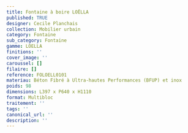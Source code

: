 ```yaml
---
title: Fontaine à boire LOËLLA
published: TRUE
designer: Cecile Planchais
collection: Mobilier urbain
category: Fontaine
sub_category: Fontaine
gamme: LOELLA
finitions: ''
cover_image: ''
caroussel: []
filaire: []
reference: FOLOELL0101
materiau: Béton Fibré à Ultra-hautes Performances (BFUP) et inox
poids: 98
dimensions: L397 x P640 x H1110 
format: Multibloc
traitement: ''
tags: ''
canonical_url: ''
description: ''
---
```

